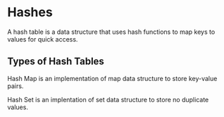 # Hashes

A hash table is a data structure that uses hash functions to map keys to values for quick access.

## Types of Hash Tables

Hash Map is an implementation of map data structure to store key-value pairs.

Hash Set is an implentation of set data structure to store no duplicate values.
